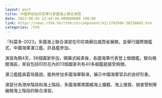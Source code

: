 ```yaml
---
layout: post
title: 中國參加在印尼舉行多國海上聯合演習
date: 2023-06-05 13:44:44.000000000 +08:00
link: https://news.rthk.hk/rthk/ch/component/k2/1703566-20230605.htm
categories: rthk
---
```


「科莫多-2023」多國海上聯合演習在印尼南蘇拉威西省展開，並舉行國際閱艦式，中國海軍湛江艦、許昌艦參加。

演習為期4天，36個國家參加，開幕式結束後，各國海軍代表登上檢閱艦，駛向檢閱海區，來自包括印尼在內的13個國家共有40多艘艦艇接受檢閱。

湛江艦艦員葛旭晨說，能夠參加多國海軍聯演，展示中國海軍官兵的良好形象。

演習分為港岸階段和海上階段，多國海軍將圍繞海上攔截、海上搜救、損害管制等展開海上階段的聯合演習。
